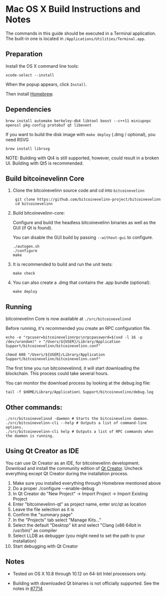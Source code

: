 Mac OS X Build Instructions and Notes
====================================
The commands in this guide should be executed in a Terminal application.
The built-in one is located in `/Applications/Utilities/Terminal.app`.

Preparation
-----------
Install the OS X command line tools:

`xcode-select --install`

When the popup appears, click `Install`.

Then install [Homebrew](https://brew.sh).

Dependencies
----------------------

    brew install automake berkeley-db4 libtool boost --c++11 miniupnpc openssl pkg-config protobuf qt libevent

If you want to build the disk image with `make deploy` (.dmg / optional), you need RSVG

    brew install librsvg

NOTE: Building with Qt4 is still supported, however, could result in a broken UI. Building with Qt5 is recommended.

Build bitcoinevelinn Core
------------------------

1. Clone the bitcoinevelinn source code and cd into `bitcoinevelinn`

        git clone https://github.com/bitcoinevelinn-project/bitcoinevelinn
        cd bitcoinevelinn

2.  Build bitcoinevelinn-core:

    Configure and build the headless bitcoinevelinn binaries as well as the GUI (if Qt is found).

    You can disable the GUI build by passing `--without-gui` to configure.

        ./autogen.sh
        ./configure
        make

3.  It is recommended to build and run the unit tests:

        make check

4.  You can also create a .dmg that contains the .app bundle (optional):

        make deploy

Running
-------

bitcoinevelinn Core is now available at `./src/bitcoinevelinnd`

Before running, it's recommended you create an RPC configuration file.

    echo -e "rpcuser=bitcoinevelinnrpc\nrpcpassword=$(xxd -l 16 -p /dev/urandom)" > "/Users/${USER}/Library/Application Support/bitcoinevelinn/bitcoinevelinn.conf"

    chmod 600 "/Users/${USER}/Library/Application Support/bitcoinevelinn/bitcoinevelinn.conf"

The first time you run bitcoinevelinnd, it will start downloading the blockchain. This process could take several hours.

You can monitor the download process by looking at the debug.log file:

    tail -f $HOME/Library/Application\ Support/bitcoinevelinn/debug.log

Other commands:
-------

    ./src/bitcoinevelinnd -daemon # Starts the bitcoinevelinn daemon.
    ./src/bitcoinevelinn-cli --help # Outputs a list of command-line options.
    ./src/bitcoinevelinn-cli help # Outputs a list of RPC commands when the daemon is running.

Using Qt Creator as IDE
------------------------
You can use Qt Creator as an IDE, for bitcoinevelinn development.
Download and install the community edition of [Qt Creator](https://www.qt.io/download/).
Uncheck everything except Qt Creator during the installation process.

1. Make sure you installed everything through Homebrew mentioned above
2. Do a proper ./configure --enable-debug
3. In Qt Creator do "New Project" -> Import Project -> Import Existing Project
4. Enter "bitcoinevelinn-qt" as project name, enter src/qt as location
5. Leave the file selection as it is
6. Confirm the "summary page"
7. In the "Projects" tab select "Manage Kits..."
8. Select the default "Desktop" kit and select "Clang (x86 64bit in /usr/bin)" as compiler
9. Select LLDB as debugger (you might need to set the path to your installation)
10. Start debugging with Qt Creator

Notes
-----

* Tested on OS X 10.8 through 10.12 on 64-bit Intel processors only.

* Building with downloaded Qt binaries is not officially supported. See the notes in [#7714](https://github.com/bitcoin/bitcoin/issues/7714)
